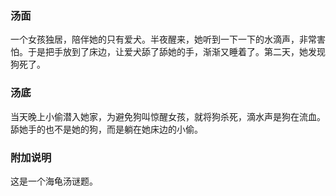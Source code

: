 

### 汤面

一个女孩独居，陪伴她的只有爱犬。半夜醒来，她听到一下一下的水滴声，非常害怕。于是把手放到了床边，让爱犬舔了舔她的手，渐渐又睡着了。第二天，她发现狗死了。

### 汤底

当天晚上小偷潜入她家，为避免狗叫惊醒女孩，就将狗杀死，滴水声是狗在流血。舔她手的也不是她的狗，而是躺在她床边的小偷。

### 附加说明
这是一个海龟汤谜题。
